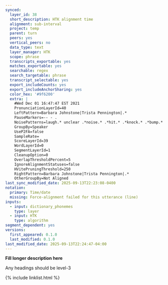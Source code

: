 ```yaml
---
synced:
  layer_id: 38
  short_description: HTK alignment time
  alignment: sub-interval
  project: temp
  parent: turn
  peers: yes
  vertical_peers: no
  data_type: text
  layer_manager: HTK
  scope: phrase
  transcripts_exportable: yes
  matches_exportable: yes
  searchable: regex
  search_targetable: phrase
  transcript_selectable: yes
  export_includeCounts: yes
  export_includeAnchorSharing: yes
  color_hex: '#9f6200'
  extra: |
    #Wed Dec 01 16:47:47 EST 2021
    PronunciationLayerId=40
    LeftPattern=Barbara Johnstone|Trista Pennington|.*
    PauseMarkers=-- - .
    NoisePatterns=laugh.* unclear .*noise.* .*hit.* .*knock.* .*bump.* .*brush.* .*tap.*
    GroupBy=Speaker
    UseP2FA=false
    SampleRate=
    ScoreLayerId=39
    WordLayerId=0
    SegmentLayerId=1
    CleanupOption=0
    OverlapThresholdPercent=5
    IgnoreAlignmentStatuses=false
    HVitePruningThreshold=250
    RightPattern=Barbara Johnstone|Trista Pennington|.*
    OtherGroupBy=Not Aligned
last_sync_modified_date: 2025-09-13T22:23:08-0400
notation:
  primary: Time/date
  missing: Force-alignment failed for this utterance (line)
inputs:
  - input: dictionary_phonemes
    type: layer
  - input: HTK
    type: algorithm
segment_dependent: yes
versions:
  first_appeared: 0.1.0
  last_modified: 0.1.0
last_modified_date: 2025-09-13T22:24:47-04:00
---
```


**Fill longer description here**

Any headings should be level-3


{% include linklist.html %}

